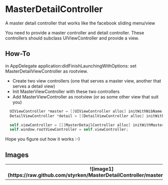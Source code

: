 MasterDetailController
======================

A master detail controller that works like the facebook sliding menu/view

You need to provide a master controller and detail controller. These controllers should subclass UIViewController and provide a view.

How-To
-------------------------

in AppDelegate application:didFinishLaunchingWithOptions: set MasterDetailViewController as rootview.

* Create two view controllers (one that serves a master view, another that serves a detail view)
* Init MasterViewController with these two controllers 
* Add MasterViewController as rootview (or as some other view that suit you)

```objective-c
  UIViewController *master = [[UIViewController alloc] initWithNibName:@"MasterView" bundle:nil]; // Just dummy controller with a xib as view 
  DetailViewController *detail = [[DetailViewController alloc] initWithNibName:@"DetailView" bundle:nil]; // This does a little more: adds a toggle button

  self.viewController = [[[MasterDetailController alloc] initWithMasterViewController:master detailViewController:detail] autorelease];
  self.window.rootViewController = self.viewController;
```
Hope you figure out how it works :-)


Images
-------------------------

<table>
<tr>
      <th>
![image1](https://raw.github.com/styrken/MasterDetailController/master/image1.png)
	  </th>
	  <th>
![image2](https://raw.github.com/styrken/MasterDetailController/master/image2.png)
</th>
</tr>
</table>



